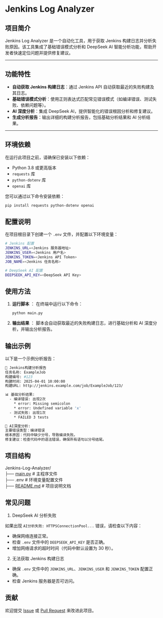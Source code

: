 # Jenkins Log Analyzer

## 项目简介

Jenkins Log Analyzer 是一个自动化工具，用于获取 Jenkins 构建日志并分析失败原因。该工具集成了基础错误模式分析和 DeepSeek AI 智能分析功能，帮助开发者快速定位问题并提供修复建议。

---

## 功能特性

- **自动获取 Jenkins 构建日志**：通过 Jenkins API 自动获取最近的失败构建及其日志。
- **基础错误模式分析**：使用正则表达式匹配常见错误模式（如编译错误、测试失败、依赖问题等）。
- **AI 深度分析**：集成 DeepSeek AI，提供智能化的错误根因分析和修复建议。
- **生成分析报告**：输出详细的构建分析报告，包括基础分析结果和 AI 分析结果。

---

## 环境依赖

在运行此项目之前，请确保已安装以下依赖：

- Python 3.8 或更高版本
- `requests` 库
- `python-dotenv` 库
- `openai` 库

您可以通过以下命令安装依赖：

```bash
pip install requests python-dotenv openai
```

## 配置说明

在项目根目录下创建一个 `.env` 文件，并配置以下环境变量：

```bash
# Jenkins 配置
JENKINS_URL=<Jenkins 服务器地址>
JENKINS_USER=<Jenkins 用户名>
JENKINS_TOKEN=<Jenkins API Token>
JOB_NAME=<Jenkins 任务名称>

# DeepSeek AI 配置
DEEPSEEK_API_KEY=<DeepSeek API Key>
```

## 使用方法

1. **运行脚本** ： 在终端中运行以下命令：
   ```bash
   python main.py
   ```
2. **输出结果** ： 脚本会自动获取最近的失败构建日志，进行基础分析和 AI 深度分析，并输出分析报告。

## 输出示例

以下是一个示例分析报告：

```bash
🔧 Jenkins构建分析报告
任务名称: ExampleJob
构建编号: #123
构建时间: 2025-04-01 10:00:00
构建URL: http://jenkins.example.com/job/ExampleJob/123/

📊 基础分析结果:
  - 编译错误: 出现2次
    * error: Missing semicolon
    * error: Undefined variable 'x'
  - 测试失败: 出现1次
    * FAILED 3 tests

🤖 AI深度分析:
主要错误类型：编译错误
根本原因：代码中缺少分号，导致编译失败。
修复建议：检查代码中的语法错误，确保所有语句以分号结尾。
```

## 项目结构

Jenkins-Log-Analyzer/              
 ├── [main.py](http://_vscodecontentref_/1)          # 主程序文件                    
 ├── .env                                            # 环境变量配置文件                                      
 ├── [README.md](http://_vscodecontentref_/2)        # 项目说明文档                                               

## 常见问题

1. DeepSeek AI 分析失败

如果出现 `AI分析失败: HTTPSConnectionPool...` 错误，请检查以下内容：

* 确保网络连接正常。
* 检查 `.env` 文件中的 `DEEPSEEK_API_KEY` 是否正确。
* 增加网络请求的超时时间（代码中默认设置为 30 秒）。

2. 无法获取 Jenkins 构建日志

* 确保 `.env` 文件中的 `JENKINS_URL`、`JENKINS_USER` 和 `JENKINS_TOKEN` 配置正确。
* 检查 Jenkins 服务器是否可访问。

## 贡献

欢迎提交 [Issue](https://github.com/leoyim/Jenkins-Log-Analyzer/issues "Issue") 或 [Pull Request](https://github.com/leoyim/Jenkins-Log-Analyzer/pulls "Pull Request") 来改进此项目。
